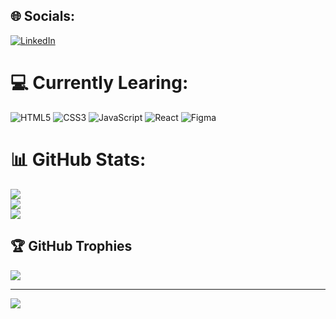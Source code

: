 
## 🌐 Socials:
[![LinkedIn](https://img.shields.io/badge/LinkedIn-%230077B5.svg?logo=linkedin&logoColor=white)](https://linkedin.com/in/https://www.linkedin.com/in/rafael-schranz/) 

# 💻 Currently Learing:
![HTML5](https://img.shields.io/badge/html5-%23E34F26.svg?style=for-the-badge&logo=html5&logoColor=white) ![CSS3](https://img.shields.io/badge/css3-%231572B6.svg?style=for-the-badge&logo=css3&logoColor=white)   ![JavaScript](https://img.shields.io/badge/javascript-%23323330.svg?style=for-the-badge&logo=javascript&logoColor=%23F7DF1E) ![React](https://img.shields.io/badge/react-%2320232a.svg?style=for-the-badge&logo=react&logoColor=%2361DAFB) ![Figma](https://img.shields.io/badge/figma-%23F24E1E.svg?style=for-the-badge&logo=figma&logoColor=white)
# 📊 GitHub Stats:
![](https://github-readme-stats.vercel.app/api?username=rafaelschranz&theme=dark&hide_border=false&include_all_commits=true&count_private=true)<br/>
![](https://github-readme-streak-stats.herokuapp.com/?user=rafaelschranz&theme=dark&hide_border=false)<br/>
![](https://github-readme-stats.vercel.app/api/top-langs/?username=rafaelschranz&theme=dark&hide_border=false&include_all_commits=true&count_private=true&layout=compact)

## 🏆 GitHub Trophies
![](https://github-profile-trophy.vercel.app/?username=rafaelschranz&theme=radical&no-frame=true&no-bg=false&margin-w=4)

---
[![](https://visitcount.itsvg.in/api?id=rafaelschranz&icon=0&color=0)](https://visitcount.itsvg.in)

<!-- Proudly created with GPRM ( https://gprm.itsvg.in ) -->
